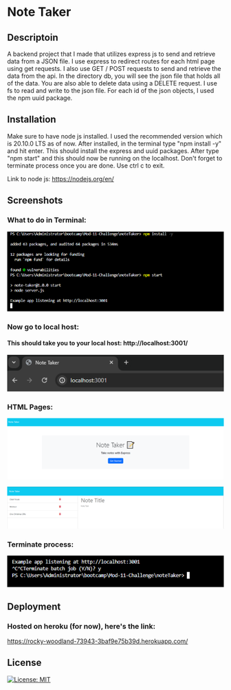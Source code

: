 # Note Taker

## Descriptoin

A backend project that I made that utilizes express js to send and retrieve data from a JSON file. I use express to redirect routes for each html page using get requests. I also use GET / POST requests to send and retrieve the data from the api. In the directory db, you will see the json file that holds all of the data. You are also able to delete data using a DELETE request. I use fs to read and write to the json file. For each id of the json objects, I used the npm uuid package.  

 ## Installation

Make sure to have node js installed. I used the recommended version which is 20.10.0 LTS as of now. After installed, in the terminal type "npm install -y" and hit enter. This should install the express and uuid packages. After type "npm start" and this should now be running on the localhost. Don't forget to terminate process once you are done. Use ctrl c to exit.

Link to node js: https://nodejs.org/en/

## Screenshots

### What to do in Terminal:

![alt text](images/terminal.PNG)

### Now go to local host:

#### This should take you to your local host: http://localhost:3001/ 

![alt text](images/localhost.PNG)

### HTML Pages:

![alt text](images/homepage.PNG)

![alt text](images/notespage.PNG)

### Terminate process: 

![alt text](images/terminate.PNG)

## Deployment

### Hosted on heroku (for now), here's the link: 

https://rocky-woodland-73943-3baf9e75b39d.herokuapp.com/

## License

[![License: MIT](https://img.shields.io/badge/License-MIT-yellow.svg)](https://opensource.org/licenses/MIT)